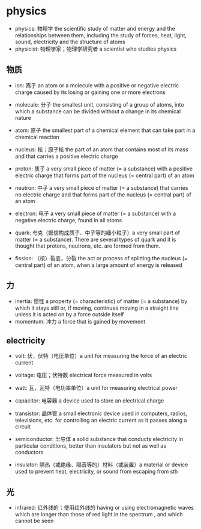 # physics

- physics: 物理学 the scientific study of matter and energy and the relationships between them, including the study of forces, heat, light, sound, electricity and the structure of atoms
- physicist: 物理学家；物理学研究者 a scientist who studies physics

## 物质

- ion: 离子 an atom or a molecule with a positive or negative electric charge caused by its losing or gaining one or more electrons
- molecule: 分子 the smallest unit, consisting of a group of atoms, into which a substance can be divided without a change in its chemical nature
- atom: 原子 the smallest part of a chemical element that can take part in a chemical reaction
- nucleus: 核；原子核 the part of an atom that contains most of its mass and that carries a positive electric charge
- proton: 质子 a very small piece of matter (= a substance) with a positive electric charge that forms part of the nucleus (= central part) of an atom
- neutron: 中子 a very small piece of matter (= a substance) that carries no electric charge and that forms part of the nucleus (= central part) of an atom
- electron: 电子 a very small piece of matter (= a substance) with a negative electric charge, found in all atoms
- quark: 夸克（据信构成质子、中子等的细小粒子）a very small part of matter (= a substance). There are several types of quark and it is thought that protons, neutrons, etc. are formed from them.

- fission: （核）裂变，分裂 the act or process of splitting the nucleus (= central part) of an atom, when a large amount of energy is released

## 力

- inertia: 惯性 a property (= characteristic) of matter (= a substance) by which it stays still or, if moving, continues moving in a straight line unless it is acted on by a force outside itself
- momentum: 冲力 a force that is gained by movement

## electricity

- volt: 伏，伏特（电压单位）a unit for measuring the force of an electric current
- voltage: 电压；伏特数 electrical force measured in volts
- watt: 瓦，瓦特（电功率单位）a unit for measuring electrical power

- capacitor: 电容器 a device used to store an electrical charge

- transistor: 晶体管 a small electronic device used in computers, radios, televisions, etc. for controlling an electric current as it passes along a circuit
- semiconductor: 半导体 a solid substance that conducts electricity in particular conditions, better than insulators but not as well as conductors
- insulator: 隔热（或绝缘、隔音等的）材料（或装置）a material or device used to prevent heat, electricity, or sound from escaping from sth

## 光

- infrared: 红外线的；使用红外线的 having or using electromagnetic waves which are longer than those of red light in the spectrum , and which cannot be seen
